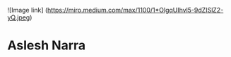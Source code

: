 
![Image link] (https://miro.medium.com/max/1100/1*OlgqUIhvl5-9dZISlZ2-yQ.jpeg)
# <h1> Aslesh Narra </h1>


